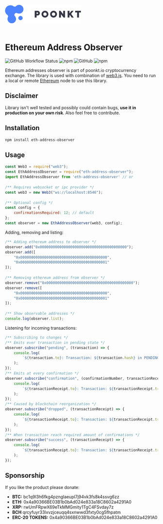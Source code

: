 <img style="margin-top: 30px; margin-bottom: 20px" src="assets/logo/poonkt-logo.svg" width="250" alt="poonkt" />

# Ethereum Address Observer

![GitHub Workflow Status][github-ci-status] ![npm][npm-downloads] ![GitHub][github-license] ![npm][npm-version]

Ethereum addresses observer is part of poonkt.io cryptocurrency exchange.
The library is used with combination of [web3.js](https://www.npmjs.com/package/web3).
You need to run a local or remote [Ethereum](https://www.ethereum.org/) node to use this library.

## Disclaimer

Library isn't well tested and possibly could contain bugs, **use it in production on your own risk**. Also feel free to contribute.

## Installation

```bash
npm install eth-address-observer
```

## Usage

```js
const Web3 = require("web3");
const EthAddressObserver = require("eth-address-observer");
import EthAddressObserver from 'eth-address-observer' // or

/** Requires websocket or ipc provider */
const web3 = new Web3("ws://localhost:8546");

/** Optional config */
const config = {
	confirmationsRequired: 12; // default
};
const observer = new EthAddressObserver(web3, config);
```

Adding, removing and listing:

```js
/** Adding ethereum address to observer */
observer.add("0x0000000000000000000000000000000000000000");
observer.add([
	"0x0000000000000000000000000000000000000000",
	"0x0000000000000000000000000000000000000001"
]);

/** Removing ethereum address from observer */
observer.remove("0x0000000000000000000000000000000000000000");
observer.remove([
	"0x0000000000000000000000000000000000000000",
	"0x0000000000000000000000000000000000000001"
]);

/** Show observable addresses */
console.log(observer.list);
```

Listening for incoming transactions:

```js
/** Subscribing to changes */
/** Emits ever transaction in pending state */
observer.subscribe("pending", (transaction) => {
	console.log(
		`${transaction.to}: Transaction: ${transaction.hash} in PENDING state`
	);
});
/** Emits at every confirmation */
observer.subscribe("confirmation", (confirmationNumber, transactionReceipt) => {
	console.log(
		`${transactionReceipt.to}: Transaction: ${transactionReceipt.transactionHash} new CONFIRMATION: ${confirmationNumber}, in block ${transactionReceipt.blockHash}`
	);
});
/** Caused by blockchain reorganization */
observer.subscribe("dropped", (transactionReceipt) => {
	console.log(
		`${transactionReceipt.to}: Transaction: ${transactionReceipt.transactionHash} is DROPPED from current block`
	);
});
/** When transaction reach required amount of confirmations */
observer.subscribe("success", (transactionReceipt) => {
	console.log(
		`${transactionReceipt.to}: Transaction: ${transactionReceipt.transactionHash} is CONFIRMED!`
	);
});
```

## Sponsorship

If you like the product please donate:

- **BTC:** bc1q9l3h6fkg4pznglaeupl7j94vk3fs8k4ssvg6zz
- **ETH:** 0x4a90366BE03B1b0bAd024e833a18C8602a4291A0
- **XRP:** rwUmFRpwX69eTkMMGmity1TgC4FSvday7z
- **BCH** qrcyfuyr33lxvzjceuqq4sxnwwd3fxty0cg5fhpatm
- **ERC-20 TOKENS:** 0x4a90366BE03B1b0bAd024e833a18C8602a4291A0

[github-ci-status]: https://img.shields.io/github/workflow/status/snitovets/eth-address-observer/test-ci?style=flat-square
[github-license]: https://img.shields.io/github/license/snitovets/eth-address-observer?style=flat-square
[npm-downloads]: https://img.shields.io/npm/dt/eth-address-observer?style=flat-square
[npm-version]: https://img.shields.io/npm/v/eth-address-observer?color=blue&style=flat-square
